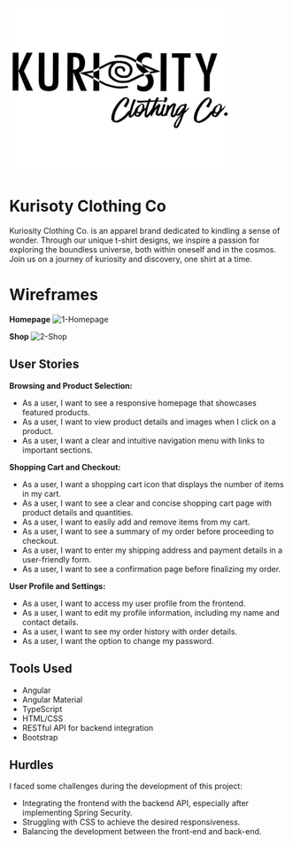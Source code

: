 <img src="kcc_logo.PNG" alt="KCC Logo" width="400" height="300">

# Kurisoty Clothing Co
Kuriosity Clothing Co. is an apparel brand dedicated to kindling a sense of wonder. Through our unique t-shirt designs, we inspire a passion for exploring the boundless universe, both within oneself and in the cosmos. Join us on a journey of kuriosity and discovery, one shirt at a time.

# Wireframes 
  **Homepage**
  ![1-Homepage](https://github.com/kairoje/kuriosityclothingco_front/assets/129036688/1d1f4244-2caa-44f8-98ce-c4534be98bbd)

  **Shop**
  ![2-Shop](https://github.com/kairoje/kuriosityclothingco_front/assets/129036688/14a77561-2c80-4aff-888e-4ee230c1fb1b)

## User Stories

**Browsing and Product Selection:**
- As a user, I want to see a responsive homepage that showcases featured products.
- As a user, I want to view product details and images when I click on a product.
- As a user, I want a clear and intuitive navigation menu with links to important sections.

**Shopping Cart and Checkout:**
- As a user, I want a shopping cart icon that displays the number of items in my cart.
- As a user, I want to see a clear and concise shopping cart page with product details and quantities.
- As a user, I want to easily add and remove items from my cart.
- As a user, I want to see a summary of my order before proceeding to checkout.
- As a user, I want to enter my shipping address and payment details in a user-friendly form.
- As a user, I want to see a confirmation page before finalizing my order.

**User Profile and Settings:**
- As a user, I want to access my user profile from the frontend.
- As a user, I want to edit my profile information, including my name and contact details.
- As a user, I want to see my order history with order details.
- As a user, I want the option to change my password.

## Tools Used

- Angular
- Angular Material
- TypeScript
- HTML/CSS
- RESTful API for backend integration
- Bootstrap

## Hurdles

I faced some challenges during the development of this project:

- Integrating the frontend with the backend API, especially after implementing Spring Security.
- Struggling with CSS to achieve the desired responsiveness.
- Balancing the development between the front-end and back-end.


